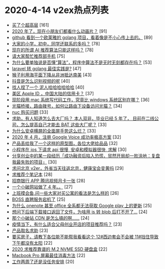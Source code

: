 # 2020-4-14 v2ex热点列表

+ [买了个超高层](https://www.v2ex.com/t/662229#reply161) [161]
+ [2020 年了，现在小朋友们都看什么动画片？](https://www.v2ex.com/t/662200#reply91) [91]
+ [github 看到一个欧莱雅的 golang 项目，看着像是不小心传上去的。](https://www.v2ex.com/t/662291#reply89) [89]
+ [大家的小学，初中，同学还联系的多吗？](https://www.v2ex.com/t/662187#reply78) [78]
+ [现在的所谓 AI 推荐算法只能这样吗？](https://www.v2ex.com/t/662265#reply78) [78]
+ [请大家帮忙推荐部手机](https://www.v2ex.com/t/662321#reply75) [75]
+ [为什么要单独说是否懂“算法”，程序中算法不是无时无刻都存在吗？](https://www.v2ex.com/t/662269#reply53) [53]
+ [laravel 转 golang 最佳实践是?](https://www.v2ex.com/t/662203#reply47) [47]
+ [猴子利用海平面下降从非洲抵达南美](https://www.v2ex.com/t/662174#reply43) [43]
+ [抖音是怎么识别视频的呢](https://www.v2ex.com/t/662212#reply40) [40]
+ [找人捏了一个 泥人哈哈哈哈哈哈](https://www.v2ex.com/t/662235#reply40) [40]
+ [美区 Apple ID ，中国大陆的信用卡？](https://www.v2ex.com/t/662281#reply37) [37]
+ [现阶段用 mac 系统写代码工作，究竟比 windows 系统区别在哪？](https://www.v2ex.com/t/662330#reply36) [36]
+ [光猫桥接，路由拨号，如何让路由下设备访问光猫？](https://www.v2ex.com/t/662173#reply34) [34]
+ [nuc 购买问题](https://www.v2ex.com/t/662175#reply33) [33]
+ [求助，有人知道怎么去大厂吗？ 本人双非，毕业已经 5 年了， 目前在二线公司，怎么提高自己才能去 BAT 这些大厂呢？](https://www.v2ex.com/t/662183#reply33) [33]
+ [为什么安卓横屏的全面屏手势这么烂？](https://www.v2ex.com/t/662199#reply33) [33]
+ [2020 年 4 月，注册 Google Voice 成功率极高方案](https://www.v2ex.com/t/662342#reply32) [32]
+ [产品丢给我了一个这样的原型图，各位大佬给品品](https://www.v2ex.com/t/662231#reply32) [32]
+ [小程序在 ios 下请求 api 很慢, 安卓和模拟器很快, 求解](https://www.v2ex.com/t/662189#reply30) [30]
+ [分享创业中的某一段经历「成功融资后陷入恐慌，贸然开局却一败涂地：复盘我最失败的项目」](https://www.v2ex.com/t/662222#reply30) [30]
+ [求问北京 v2er，外省当天往返北京，健康宝会变黄吗](https://www.v2ex.com/t/662246#reply29) [29]
+ [求推荐个笔记本](https://www.v2ex.com/t/662299#reply28) [28]
+ [招商银行 APP 腾讯视频月卡一张](https://www.v2ex.com/t/662328#reply28) [28]
+ [一个小破网站做了 4 年。。](https://www.v2ex.com/t/662178#reply27) [27]
+ [上班摸会鱼,问一些大家对买公寓的看法是怎么样的](https://www.v2ex.com/t/662219#reply26) [26]
+ [BOSS 直聘服务宕机了](https://www.v2ex.com/t/662371#reply25) [25]
+ [为什么 onenote 甚至 office 全系都无法获取 Google play 上的更新](https://www.v2ex.com/t/662170#reply25) [25]
+ [想问下后端下载接口返回了文件，为啥用 js 转 blob 后打不开了...](https://www.v2ex.com/t/662302#reply24) [24]
+ [那个小破站 CDN 是怎么搞的啊......](https://www.v2ex.com/t/662403#reply24) [24]
+ [疫情当下，有什么适合父母创业开店的项目推荐吗？](https://www.v2ex.com/t/662202#reply23) [23]
+ [产品取名求助](https://www.v2ex.com/t/662250#reply23) [23]
+ [要买房子，请教下各位能不能帮我看看这个 12#西边套会不会被 11#挡住导致下午都没有太阳](https://www.v2ex.com/t/662171#reply22) [22]
+ [2020 求推荐靠谱的 M.2 NVME SSD 硬盘盒](https://www.v2ex.com/t/662172#reply22) [22]
+ [Macbook Pro 屏幕最佳消毒方法](https://www.v2ex.com/t/662228#reply22) [22]
+ [工作两周了还是没任务安排](https://www.v2ex.com/t/662318#reply20) [20]
